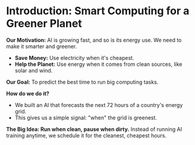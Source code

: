 # Introduction: Smart Computing for a Greener Planet

**Our Motivation:** AI is growing fast, and so is its energy use. We need to make it smarter and greener.
- **Save Money:** Use electricity when it's cheapest.
- **Help the Planet:** Use energy when it comes from clean sources, like solar and wind.

**Our Goal:** To predict the best time to run big computing tasks.

**How do we do it?**
- We built an AI that forecasts the next 72 hours of a country's energy grid.
- This gives us a simple signal: "when" the grid is greenest.

**The Big Idea: Run when clean, pause when dirty.**
Instead of running AI training anytime, we schedule it for the cleanest, cheapest hours.